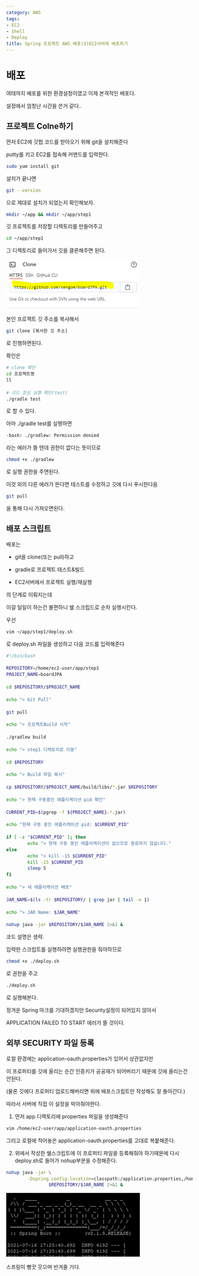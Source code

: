 ```yaml
---
category: AWS
tags:
- EC2
- Shell
- Deploy
title: Spring 프로젝트 AWS 배포(3)EC2서버에 배포하기
---
```


# 배포

여태까지 배포를 위한 환경설정이였고 이제 본격적인 배포다.

설정에서 엄청난 시간을 쓴거 같다..



## 프로젝트 Colne하기

먼저 EC2에 깃헙 코드를 받아오기 위해 git을 설치해준다

putty를 키고 EC2를 접속해 커맨드를 입력한다.

~~~sh
sudo yum install git
~~~



설치가 끝나면 

~~~sh
git --version
~~~

으로 제대로 설치가 되었는지 확인해보자.



~~~sh
mkdir ~/app && mkdir ~/app/step1
~~~

깃 프로젝트를 저장할 디렉토리를 만들어주고



~~~sh
cd ~/app/step1
~~~

그 디렉토리로 들어가서 깃을 클론해주면 된다.



![깃헙clone](/assets/images/12/GIT.PNG)

본인 프로젝트 깃 주소를 복사해서

~~~sh
git clone [복사한 깃 주소]
~~~

로 진행하면된다.



확인은

~~~sh
# clone 확인
cd 프로젝트명
ll

# 코드 정상 실행 확인(test)
./gradle test
~~~

로 할 수 있다. 



아마 ./gradle test를 실행하면

~~~sh
-bash: ./gradlew: Permission denied
~~~

라는 에러가 뜰 텐데 권한이 없다는 뜻이므로

~~~sh
chmod +x ./gradlew
~~~

로 실행 권한을 주면된다.



이것 외의 다른 에러가 뜬다면 테스트를 수정하고 깃에 다시 푸시한다음

~~~sh
git pull
~~~

을 통해 다시 가져오면된다.





## 배포 스크립트

배포는 

+ git을 clone(또는 pull)하고

+ gradle로 프로젝트 테스트&빌드

+ EC2서버에서 프로젝트 실행/재실행

의 단계로 이뤄지는데

이걸 일일이 하는건 불편하니 쉘 스크립드로 순차 실행시킨다.



우선

~~~sh
vim ~/app/step1/deploy.sh
~~~

로 deploy.sh 파일을 생성하고 다음 코드를 입력해준다



~~~sh
#!/bin/bash

REPOSITORY=/home/ec2-user/app/step1
PROJECT_NAME=boardJPA

cd $REPOSITORY/$PROJECT_NAME

echo "> Git Pull"

git pull

echo "> 프로젝트Build 시작"

./gradlew build

echo "> step1 디렉토리로 이동"

cd $REPOSITORY

echo "> Build 파일 복사"

cp $REPOSITORY/$PROJECT_NAME/build/libs/*.jar $REPOSITORY

echo "> 현재 구동중인 애플리케이션 pid 확인"

CURRENT_PID=$(pgrep -f ${PROJECT_NAME}.*.jar)

echo "현재 구동 중인 애플리케이션 pid: $CURRENT_PID"

if [ -z "$CURRENT_PID" ]; then
        echo "> 현재 구동 중인 애플리케이션이 없으므로 종료하지 않습니다."
else
        echo "> kill -15 $CURRENT_PID"
        kill -15 $CURRENT_PID
        sleep 5
fi

echo "> 새 애플리케이션 배포"

JAR_NAME=$(ls -tr $REPOSITORY/ | grep jar | tail -n 1)

echo "> JAR Name: $JAR_NAME"

nohup java -jar $REPOSITORY/$JAR_NAME 2>&1 &


~~~

코드 설명은 생략.

입력한 스크립트를 실행하려면 실행권한을 줘야하므로

~~~sh
chmod +x ./deploy.sh
~~~

로 권한을 주고

~~~sh
./deploy.sh
~~~

로 실행해본다.



정겨운 Spring 마크를 기대하겠지만 Security설정이 되어있지 않아서

APPLICATION FAILED TO START 에러가 뜰 것이다.





## 외부 SECURITY 파일 등록

로컬 환경에는 application-oauth.properties가 있어서 상관없지만

이 프로퍼티를 깃에 올리는 순간 인증키가 공공재가 되어버리기 때문에 깃에 올리는건 안된다.

(물론 깃에다 프로퍼티 업로드해버리면 위에 배포스크립트만 작성해도 잘 돌아간다.)

따라서 서버에 직접 이 설정을 박아줘야한다.



1. 먼저 app 디렉토리에 properties 파일을 생성해준다

~~~sh
vim /home/ec2-user/app/application-oauth.properties
~~~

그리고 로컬에 적어놓은 application-oauth.properties를 고대로 복붙해준다.



2. 위에서 작성한 쉘스크립트에 이 프로퍼티 파일을 등록해줘야 하기때문에 다시 deploy.sh로 들어가 nohup부분을 수정해준다.

~~~sh
nohup java -jar \
        -Dspring.config.location=classpath:/application.properties,/home/ec2-user/app/application-oauth.properties
                $REPOSITORY/$JAR_NAME 2>&1 &

~~~

![스프링](/assets/images/12/SPRING.PNG)

스프링이 빵끗 웃으며 반겨줄 거다.
